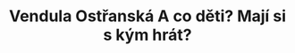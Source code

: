 ---
id: f65c3ef1-ea7f-42ca-ab19-a6b147e6f682
title: "Vendula Ostřanská A co děti? Mají si s kým hrát?"
price: 80000
year: 2013
description: "Projekt Venduly Ostřanské navazuje na její dlouhodobě úspěšnou práci se školami a dětmi celého Novojičínska. Její různorodé pohybové volnočasové programy (od zumby a aerobiku, přes lyžování či bruslení v maskách) pomáhají již několik let dětem navázat důležité sociální kontakty, najít si vztah ke sportu, poznat své zájmy a možnosti, jak trávit svůj volný čas. Vendula je rovněž sama aktivní v místní komunitě. Výtěžek jedné z jejich loňských aktivit přispěl k realizaci smyslové zahrady Speciální MŠ a ZŠ v Novém Jičíně – projektu, který byl loni podpořen i Nadačním fondem Kousek po kousku."
kouskovani: false
locationName: undefined
position:
  lng: 18.0500718895889
  lat: 49.70742382392442
---